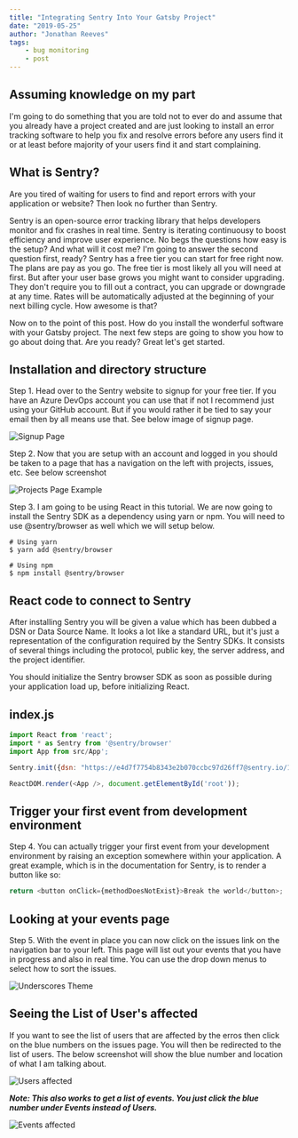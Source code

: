```yaml
---
title: "Integrating Sentry Into Your Gatsby Project"
date: "2019-05-25"
author: "Jonathan Reeves"
tags:
    - bug monitoring
    - post
---
```

## Assuming knowledge on my part
I'm going to do something that you are told not to ever do and assume that you already have a project created and are just looking to install an error tracking software to help you fix and resolve errors before any users find it or at least before majority of your users find it and start complaining. 

## What is Sentry?

Are you tired of waiting for users to find and report errors with your application or website? Then look no further than Sentry. 

Sentry is an open-source error tracking library that helps developers monitor and fix crashes in real time. Sentry is iterating continuousy to boost efficiency and improve user experience. No begs the questions how easy is the setup? And what will it cost me? I'm going to answer the second question first, ready? Sentry has a free tier you can start for free right now. The plans are pay as you go. The free tier is most likely all you will need at first. But after your user base grows you might want to consider upgrading. They don't require you to fill out a contract, you can upgrade or downgrade at any time. Rates will be automatically adjusted at the beginning of your next billing cycle. How awesome is that?

Now on to the point of this post. How do you install the wonderful software with your Gatsby project. The next few steps are going to show you how to go about doing that. Are you ready? Great let's get started. 

## Installation and directory structure
Step 1. Head over to the Sentry website to signup for your free tier. If you have an Azure DevOps account you can use that if not I recommend just using your GitHub account. But if you would rather it be tied to say your email then by all means use that. See below image of signup page.

![Signup Page](./images/sentry-signup-page.png)

Step 2. Now that you are setup with an account and logged in you should be taken to a page that has a navigation on the left with projects, issues, etc. See below screenshot 

![Projects Page Example](./images/projects-page.png)


Step 3. I am going to be using React in this tutorial. We are now going to install the Sentry SDK as a dependency using yarn or npm. You will need to use @sentry/browser as well which we will setup below.

```shell
# Using yarn
$ yarn add @sentry/browser

# Using npm
$ npm install @sentry/browser
```
## React code to connect to Sentry
After installing Sentry you will be given a value which has been dubbed a DSN or Data Source Name. It looks a lot like a standard URL, but it's just a representation of the configuration required by the Sentry SDKs. It consists of several things including the protocol, public key, the server address, and the project identifier.

You should initialize the Sentry browser SDK as soon as possible during your application load up, before initializing React.

## index.js
```js
import React from 'react';
import * as Sentry from '@sentry/browser'
import App from src/App';

Sentry.init({dsn: "https://e4d7f7754b8343e2b070ccbc97d26ff7@sentry.io/1469128"});

ReactDOM.render(<App />, document.getElementById('root'));
```

## Trigger your first event from development environment

Step 4. You can actually trigger your first event from your development environment by raising an exception somewhere within your application. A great example, which is in the documentation for Sentry, is to render a button like so:
```js
return <button onClick={methodDoesNotExist}>Break the world</button>;
``` 

## Looking at your events page
Step 5. With the event in place you can now click on the issues link on the navigation bar to your left. This page will list out your events that you have in progress and also in real time. You can use the drop down menus to select how to sort the issues. 

![Underscores Theme](./images/example-event.png)

## Seeing the List of User's affected
If you want to see the list of users that are affected by the erros then click on the blue numbers on the issues page. You will then be redirected to the list of users. The below screenshot will show the blue number and location of what I am talking about.

![Users affected](./images/affected-users.png)


***Note: This also works to get a list of events. You just click the blue number under Events instead of Users.***

![Events affected](./images/affected-event-list.png)
